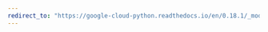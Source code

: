 ```yaml
---
redirect_to: "https://google-cloud-python.readthedocs.io/en/0.18.1/_modules/gcloud/bigquery/client.html"
---
```

